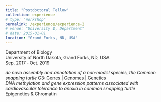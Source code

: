 ```yaml
---
title: "Postdoctoral Fellow"
collection: experience
# type: "Workshop"
permalink: /experience/experience-2
# venue: "University 1, Department"
# date: 2015-01-01
location: "Grand Forks, ND, USA"
---
```



Department of Biology  
University of North Dakota, Grand Forks, ND, USA    
Sep. 2017 ‑ Oct. 2019

*de novo assembly and annotation of a non‑model species, the Common snapping turtle* [G3: Genes | Genomes | Genetics](https://doi.org/10.1534/g3.120.401440)  
*DNA methylation and gene expression patterns associated with cardiovascular tolerance to anoxia in common snapping turtle*  
Epigenetics & Chromatin


